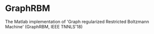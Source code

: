 # GraphRBM
The Matlab implementation of 'Graph regularized Restricted Boltzmann Machine' (GraphRBM, IEEE TNNLS'18)
